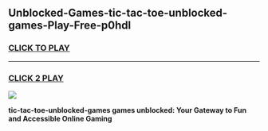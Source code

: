 
## Unblocked-Games-tic-tac-toe-unblocked-games-Play-Free-p0hdl
<h3>
<a href="https://premium76.site?title=tic-tac-toe-unblocked-games&ref=23A">CLICK TO PLAY</a></h3>
<hr>

<h3>
<a href="https://premium76.site?title=tic-tac-toe-unblocked-games&ref=23A">CLICK 2 PLAY</a>
  
</h3>

<a href="https://premium76.site?title=tic-tac-toe-unblocked-games&ref=23A"><img src="https://clearcache.store/games.png"></a>


**tic-tac-toe-unblocked-games games unblocked: Your Gateway to Fun and Accessible Online Gaming**
